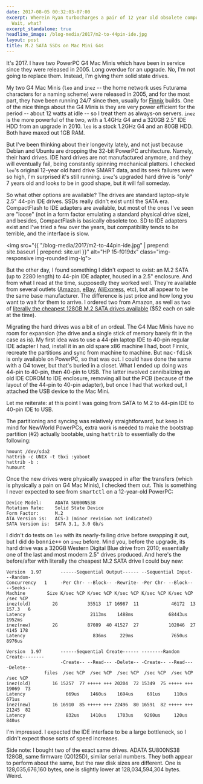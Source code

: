 ```yaml
---
date: 2017-08-05 00:32:03-07:00
excerpt: Wherein Ryan turbocharges a pair of 12 year old obsolete computers.
  Wait, what?
excerpt_standalone: true
headline_image: /blog-media/2017/m2-to-44pin-ide.jpg
layout: post
title: M.2 SATA SSDs on Mac Mini G4s
---
```

It's 2017.
I have two PowerPC G4 Mac Minis which have been in service since they were released in 2005.
Long overdue for an upgrade.
No, I'm not going to replace them.
Instead, I'm giving them solid state drives.

My two G4 Mac Minis (`leo` and `inez` -- the home network uses Futurama characters for a naming scheme) were released in 2005, and for the most part, they have been running 24/7 since then, usually for [Finnix](https://www.finnix.org/) builds.
One of the nice things about the G4 Minis is they are very power efficient for the period -- about 12 watts at idle -- so I treat them as always-on servers.
`inez` is the more powerful of the two, with a 1.4GHz G4 and a 320GB 2.5" IDE HDD from an upgrade in 2010.
`leo` is a stock 1.2GHz G4 and an 80GB HDD.
Both have maxed out 1GB RAM.

But I've been thinking about their longevity lately, and not just because Debian and Ubuntu are dropping the 32-bit PowerPC architecture.
Namely, their hard drives.
IDE hard drives are not manufactured anymore, and they will eventually fail, being constantly spinning mechanical platters.
I checked `leo`'s original 12-year old hard drive SMART data, and its seek failures were so high, I'm surprised it's still running.
`inez`'s upgraded hard drive is "only" 7 years old and looks to be in good shape, but it will fail someday.

So what other options are available?
The drives are standard laptop-style 2.5" 44-pin IDE drives.
SSDs really didn't exist until the SATA era.
CompactFlash to IDE adapters are available, but most of the ones I've seen are "loose" (not in a form factor emulating a standard physical drive size), and besides, CompactFlash is basically obsolete too.
SD to IDE adapters exist and I've tried a few over the years, but compatibility tends to be terrible, and the interface is slow.

<img src="{{ "/blog-media/2017/m2-to-44pin-ide.jpg" | prepend: site.baseurl | prepend: site.url }}" alt="HP 15-f019dx" class="img-responsive img-rounded img-lg">

But the other day, I found something I didn't expect to exist: an M.2 SATA (up to 2280 length) to 44-pin IDE adapter, housed in a 2.5" enclosure.
And from what I read at the time, supposedly they worked well.
They're available from several outlets ([Amazon](https://www.amazon.com/gp/product/B06XC36V63/), [eBay](http://www.ebay.com/itm/SINTECH-M-2-NGFF-B-M-Key-SATA-SSD-to-44pin-2-5-IDE-adapter-card-with-case-/321532216470), [AliExpress](https://www.aliexpress.com/item/44-Pin-M-2-NGFF-SATA-SSD-to-2-5-IDE-SATA-SSD-Converter-SATA-Adapter/32796981722.html), etc), but all appear to be the same base manufacturer.
The difference is just price and how long you want to wait for them to arrive.
I ordered two from Amazon, as well as two of [literally the cheapest 128GB M.2 SATA drives available](https://www.amazon.com/gp/product/B01M9K0N8I/) ($52 each on sale at the time).

Migrating the hard drives was a bit of an ordeal.
The G4 Mac Minis have no room for expansion (the drive and a single stick of memory barely fit in the case as is).
My first idea was to use a 44-pin laptop IDE to 40-pin regular IDE adapter I had, install it in an old spare x86 machine I had, boot Finnix, recreate the partitions and sync from machine to machine.
But <kbd>mac-fdisk</kbd> is only available on PowerPC, so that was out.
I could have done the same with a G4 tower, but that's buried in a closet.
What I ended up doing was 44-pin to 40-pin, then 40-pin to USB.
The latter involved cannibalizing an old IDE CDROM to IDE enclosure, removing all but the PCB (because of the layout of the 44-pin to 40-pin adapter), but once I had that worked out, I attached the USB device to the Mac Mini.

Let me reiterate: at this point I was going from SATA to M.2 to 44-pin IDE to 40-pin IDE to USB.

The partitioning and syncing was relatively straightforward, but keep in mind for NewWorld PowerPCs, extra work is needed to make the bootstrap partition (#2) actually bootable, using <kbd>hattrib</kbd> to essentially do the following:

```
hmount /dev/sda2
hattrib -c UNIX -t tbxi :yaboot
hattrib -b :
humount
```

Once the new drives were physically swapped in after the transfers (which is physically a pain on G4 Mac Minis), I checked them out.
This is something I never expected to see from <kbd>smartctl</kbd> on a 12-year-old PowerPC:

```
Device Model:     ADATA SU800NS38
Rotation Rate:    Solid State Device
Form Factor:      M.2
ATA Version is:   ACS-3 (minor revision not indicated)
SATA Version is:  SATA 3.1, 3.0 Gb/s
```

I didn't do tests on `leo` with its nearly-failing drive before swapping it out, but I did do <kbd>bonnie++</kbd> on `inez` before.
Mind you, before the upgrade, its hard drive was a 320GB Western Digital Blue drive from 2010; essentially one of the last and most modern 2.5" drives produced.
And here's the before/after with literally the cheapest M.2 SATA drive I could buy new:

```
Version  1.97       ------Sequential Output------ --Sequential Input- --Random-
Concurrency   1     -Per Chr- --Block-- -Rewrite- -Per Chr- --Block-- --Seeks--
Machine        Size K/sec %CP K/sec %CP K/sec %CP K/sec %CP K/sec %CP  /sec %CP
inez(old)        2G           35513  17 16987  11            46172  13 157.3   6
Latency                        2113ms    1488ms             68443us    1952ms
inez(new)        2G           87089  40 41527  27           102046  27  4145 178
Latency                         836ms     229ms              7650us    8976us

Version  1.97       ------Sequential Create------ --------Random Create--------
                    -Create-- --Read--- -Delete-- -Create-- --Read--- -Delete--
              files  /sec %CP  /sec %CP  /sec %CP  /sec %CP  /sec %CP  /sec %CP
inez(old)        16 15257  77 +++++ +++ 20204  72 15349  75 +++++ +++ 19069  73
Latency               669us    1460us    1694us     691us     110us     671us
inez(new)        16 16910  85 +++++ +++ 22496  80 16591  82 +++++ +++ 21245  82
Latency               832us    1410us    1703us    9260us     120us     840us
```

I'm impressed.
I expected the IDE interface to be a large bottleneck, so I didn't expect those sorts of speed increases.

Side note: I bought two of the exact same drives.
ADATA SU800NS38 128GB, same firmware (Q0125D), similar serial numbers.
They both appear to perform about the same, but the raw disk sizes are different.
One is 128,035,676,160 bytes, one is slightly lower at 128,034,594,304 bytes.
Weird.
